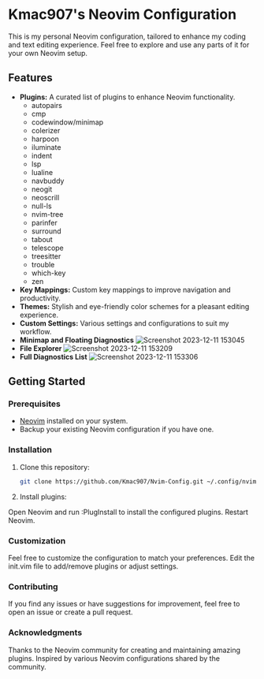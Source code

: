# Kmac907's Neovim Configuration

This is my personal Neovim configuration, tailored to enhance my coding and text editing experience. Feel free to explore and use any parts of it for your own Neovim setup.

## Features

- **Plugins:** A curated list of plugins to enhance Neovim functionality.
   - autopairs
   - cmp
   - codewindow/minimap
   - colerizer
   - harpoon
   - iluminate
   - indent
   - lsp
   - lualine
   - navbuddy
   - neogit
   - neoscrill
   - null-ls
   - nvim-tree
   - parinfer
   - surround
   - tabout
   - telescope
   - treesitter
   - trouble
   - which-key
   - zen
- **Key Mappings:** Custom key mappings to improve navigation and productivity.
- **Themes:** Stylish and eye-friendly color schemes for a pleasant editing experience.
- **Custom Settings:** Various settings and configurations to suit my workflow.
- **Minimap and Floating Diagnostics**
![Screenshot 2023-12-11 153045](https://github.com/Kmac907/Nvim-Config/assets/120307903/91a863b5-1c6c-4322-8334-16975f9b9fb5)
- **File Explorer**
![Screenshot 2023-12-11 153209](https://github.com/Kmac907/Nvim-Config/assets/120307903/6aa29835-e621-454a-ac2c-2e91da480072)
- **Full Diagnostics List**
![Screenshot 2023-12-11 153306](https://github.com/Kmac907/Nvim-Config/assets/120307903/cb537cdf-f8cd-4cee-b0d4-96c54ebd4fe8)

## Getting Started

### Prerequisites

- [Neovim](https://neovim.io/) installed on your system.
- Backup your existing Neovim configuration if you have one.

### Installation

1. Clone this repository:

   ```bash
   git clone https://github.com/Kmac907/Nvim-Config.git ~/.config/nvim
2. Install plugins:

Open Neovim and run :PlugInstall to install the configured plugins.
Restart Neovim.

### Customization
Feel free to customize the configuration to match your preferences. Edit the init.vim file to add/remove plugins or adjust settings.

### Contributing
If you find any issues or have suggestions for improvement, feel free to open an issue or create a pull request.

### Acknowledgments
Thanks to the Neovim community for creating and maintaining amazing plugins. Inspired by various Neovim configurations shared by the community.

